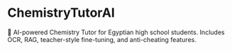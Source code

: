 # ChemistryTutorAI
🤖 AI-powered Chemistry Tutor for Egyptian high school students. Includes OCR, RAG, teacher-style fine-tuning, and anti-cheating features.
